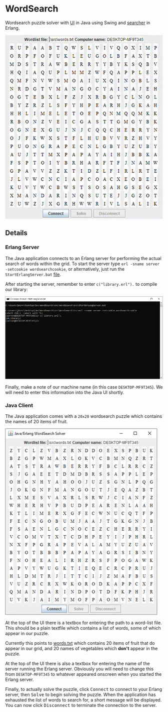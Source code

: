 # WordSearch
Wordsearch puzzle solver with [UI](https://github.com/James-P-D/WordSearch/blob/master/src/WordSearch/src/Main.java) in Java using Swing and [searcher](https://github.com/James-P-D/WordSearch/blob/master/src/WordSearch/src/library.erl) in Erlang.

![Screenshot](https://github.com/James-P-D/WordSearch/blob/master/Screenshot.gif)

## Details

### Erlang Server

The Java application connects to an Erlang server for performing the actual search of words within the grid. To start the server type `erl -sname server -setcookie wordsearchcookie`, or alternatively, just run the `StartErlangServer.bat` [file](https://github.com/James-P-D/WordSearch/blob/master/src/WordSearch/src/StartErlangServer.bat).

After starting the server, remember to enter `c("library.erl").` to compile our library:

![Screenshot](https://github.com/James-P-D/WordSearch/blob/master/StartServer.png)

Finally, make a note of our machine name (in this case `DESKTOP-MF9T345`). We will need to enter this information into the Java UI shortly.

### Java Client

The Java application comes with a `20x20` wordsearch puzzle which contains the names of 20 items of fruit.

![UI](https://github.com/James-P-D/WordSearch/blob/master/UI.png)

At the top of the UI there is a textbox for entering the path to a word-list file. This should be a plain textfile which contains a list of words, some of which appear in our puzzle.

Currently this points to [words.txt](https://github.com/James-P-D/WordSearch/blob/master/src/WordSearch/src/words.txt) which contains 20 items of fruit that do appear in our grid, and 20 names of vegetables which **don't** appear in the puzzle.

At the top of the UI there is also a textbox for entering the name of the server running the Erlang server. Obviously you will need to change this from `DESKTOP-MF9T345` to whatever appeared onscreen when you started the Erlang server.

Finally, to actually solve the puzzle, click <kbd>Connect</kbd> to connect to your Erlang server, then <kbd>Solve</kbd> to begin solving the puzzle. When the application has exhausted the list of words to search for, a short message will be displayed. You can now click <kbd>Disconnect</kbd> to terminate the connection to the server.

